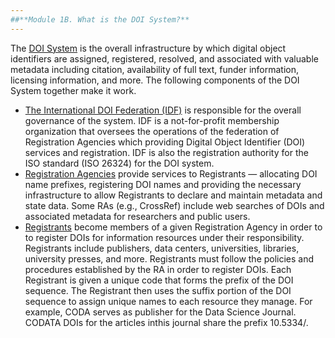 ```yaml
---
##**Module 1B. What is the DOI System?**
---
```

The [DOI System](https://www.doi.org/) is the overall infrastructure by which digital object identifiers are assigned, registered, resolved, and associated with valuable metadata including citation, availability of full text, funder information,  licensing information, and more. The following components of the DOI System together make it work.
* [The International DOI Federation (IDF)](http://www.doi.org/doi_handbook/7_IDF.html) is responsible for the overall governance of the system. IDF is a not-for-profit membership organization that oversees the operations of the federation of Registration Agencies which providing Digital Object Identifier (DOI) services and registration. IDF is also the registration authority for the ISO standard (ISO 26324) for the DOI system.
* [Registration Agencies](https://www.doi.org/registration_agencies.html) provide services to Registrants — allocating DOI name prefixes, registering DOI names and providing the necessary infrastructure to allow Registrants to declare and maintain metadata and state data. Some RAs (e.g., CrossRef) include web searches of DOIs and associated metadata for researchers and public users. 
* [Registrants](http://google.com) become members of a given Registration Agency in order to to register DOIs for information resources under their responsibility. Registrants include publishers, data centers, universities, libraries, university presses, and more. Registrants must follow the policies and procedures established by the RA in order to register DOIs. Each Registrant is given a unique code that forms the prefix of the DOI sequence. The Registrant then uses the suffix portion of the DOI sequence to assign unique names to each resource they manage.  For example, CODA serves as publisher for the Data Science Journal. CODATA DOIs for the articles inthis journal share the prefix 10.5334/.

